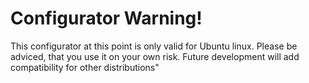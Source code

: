 
# Configurator Warning!

This configurator at this point is only valid for Ubuntu linux. Please be adviced, that you use it on your own risk. Future development will add compatibility for other distributions"
